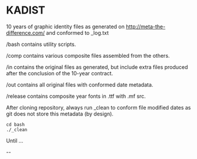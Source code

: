 # KADIST

10 years of graphic identity files as generated on http://meta-the-difference.com/ and conformed to _log.txt

/bash contains utility scripts. 

/comp contains various composite files assembled from the others.

/in contains the original files as generated, but include extra files produced after the conclusion of the 10-year contract.

/out contains all original files with conformed date metadata.

/release contains composite year fonts in .ttf with .mf src.

After cloning repository, always run _clean to conform file modified dates as git does not store this metadata (by design).

    cd bash
    ./_clean

Until ...

--
